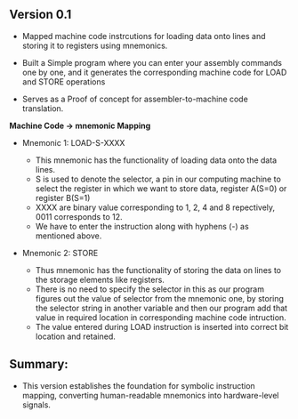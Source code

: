 ## Version 0.1
- Mapped machine code instrcutions for loading data onto lines and storing it to registers using mnemonics.

- Built a Simple program where you can enter your assembly commands one by one, and it generates the corresponding machine code for LOAD and STORE operations

- Serves as a Proof of concept for assembler-to-machine code translation.

**Machine Code -> mnemonic Mapping**
- Mnemonic 1: LOAD-S-XXXX
   - This mnemonic has the functionality of loading data onto the data lines.
   - S is used to denote the selector, a pin in our computing machine to select the register in which we want to store data, register A(S=0) or register B(S=1)
   - XXXX are binary value corresponding to 1, 2, 4 and 8 repectively, 0011 corresponds to 12.
   - We have to enter the instruction along with hyphens (-) as mentioned above.

- Mnemonic 2: STORE
  - Thus mnemonic has the functionality of storing the data on lines to the storage elements like registers.
  - There is no need to specify the selector in this as our program figures out the value of selector from the mnemonic one, by storing the selector string in another variable and then our program add that value in required location in corresponding machine code intruction.
  - The value entered during LOAD instruction is inserted into correct bit location and retained.

## Summary:
- This version establishes the foundation for symbolic instruction mapping, converting human-readable mnemonics into hardware-level signals.
